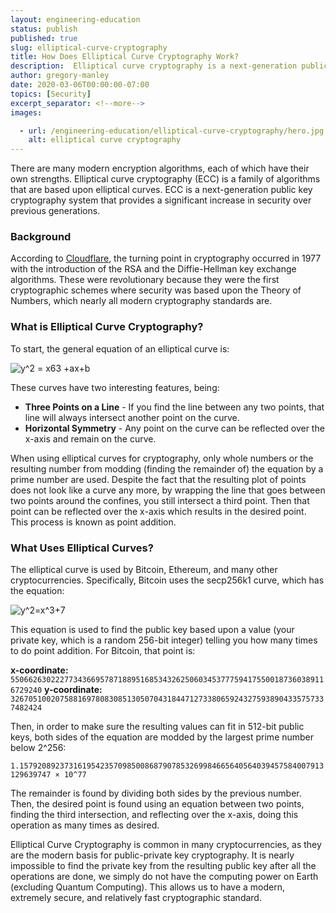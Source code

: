 ```yaml
---
layout: engineering-education
status: publish
published: true
slug: elliptical-curve-cryptography
title: How Does Elliptical Curve Cryptography Work?
description:  Elliptical curve cryptography is a next-generation public key cryptography system that provides a significant increase in security over previous generations.
author: gregory-manley
date: 2020-03-06T00:00:00-07:00
topics: [Security]
excerpt_separator: <!--more-->
images:

  - url: /engineering-education/elliptical-curve-cryptography/hero.jpg
    alt: elliptical curve cryptography
---
```

There are many modern encryption algorithms, each of which have their own strengths. Elliptical curve cryptography (ECC) is a family of algorithms that are based upon elliptical curves. ECC is a next-generation public key cryptography system that provides a significant increase in security over previous generations.
<!--more-->
### Background
According to [Cloudflare](https://blog.cloudflare.com/a-relatively-easy-to-understand-primer-on-elliptic-curve-cryptography/), the turning point in cryptography occurred in 1977 with the introduction of the RSA and the Diffie-Hellman key exchange algorithms. These were revolutionary because they were the first cryptographic schemes where security was based upon the Theory of Numbers, which nearly all modern cryptography standards are.

### What is Elliptical Curve Cryptography?
To start, the general equation of an elliptical curve is:

![y^2 = x63 +ax+b](https://latex.codecogs.com/gif.latex?y^2&space;=&space;x^3&space;&plus;&space;ax&plus;b)

These curves have two interesting features, being:

- **Three Points on a Line** - If you find the line between any two points, that line will always intersect another point on the curve.
- **Horizontal Symmetry** - Any point on the curve can be reflected over the x-axis and remain on the curve.

When using elliptical curves for cryptography, only whole numbers or the resulting number from modding (finding the remainder of) the equation by a prime number are used. Despite the fact that the resulting plot of points does not look like a curve any more, by wrapping the line that goes between two points around the confines, you still intersect a third point. Then that point can be reflected over the x-axis which results in the desired point. This process is known as point addition.

### What Uses Elliptical Curves?
The elliptical curve is used by Bitcoin, Ethereum, and many other cryptocurrencies. Specifically, Bitcoin uses the secp256k1 curve, which has the equation:

![y^2=x^3+7](https://latex.codecogs.com/gif.latex?y^2=x^3&plus;7)

This equation is used to find the public key based upon a value (your private key, which is a random 256-bit integer) telling you how many times to do point addition. For Bitcoin, that point is:

**x-coordinate:** `55066263022277343669578718895168534326250603453777594175500187360389116729240`
**y-coordinate:** `32670510020758816978083085130507043184471273380659243275938904335757337482424`

Then, in order to make sure the resulting values can fit in 512-bit public keys, both sides of the equation are modded by the largest prime number below 2^256:

 `1.15792089237316195423570985008687907853269984665640564039457584007913129639747 × 10^77`

The remainder is found by dividing both sides by the previous number. Then, the desired point is found using an equation between two points, finding the third intersection, and reflecting over the x-axis, doing this operation as many times as desired.

Elliptical Curve Cryptography is common in many cryptocurrencies, as they are the modern basis for public-private key cryptography. It is nearly impossible to find the private key from the resulting public key after all the operations are done, we simply do not have the computing power on Earth (excluding Quantum Computing). This allows us to have a modern, extremely secure, and relatively fast cryptographic standard.
